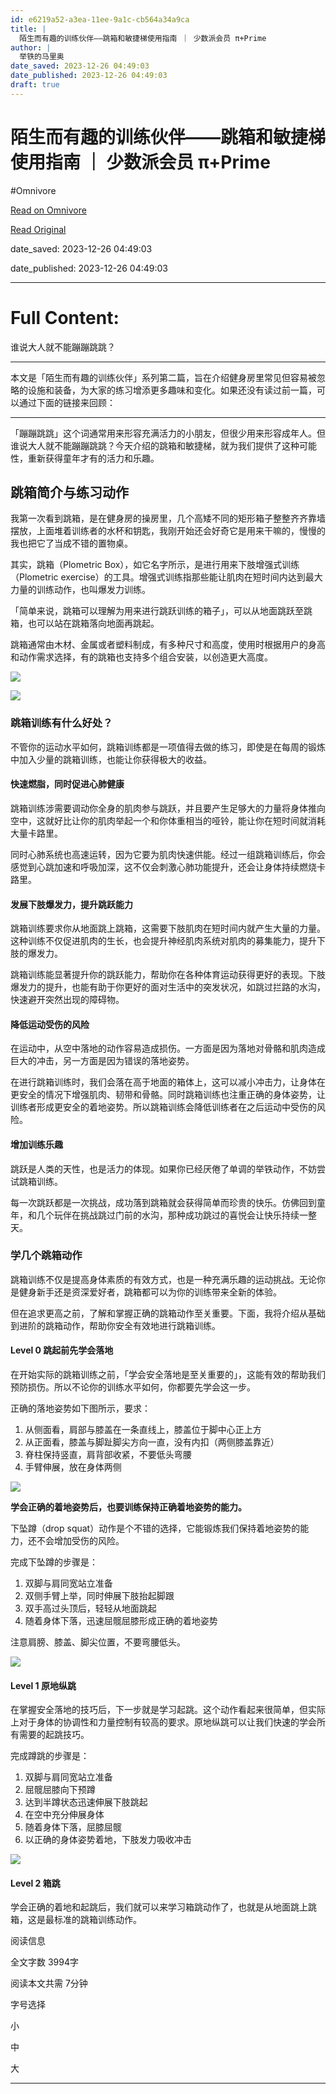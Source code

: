 ```yaml
---
id: e6219a52-a3ea-11ee-9a1c-cb564a34a9ca
title: |
  陌生而有趣的训练伙伴——跳箱和敏捷梯使用指南 ｜ 少数派会员 π+Prime
author: |
  举铁的马里奥
date_saved: 2023-12-26 04:49:03
date_published: 2023-12-26 04:49:03
draft: true
---
```


# 陌生而有趣的训练伙伴——跳箱和敏捷梯使用指南 ｜ 少数派会员 π+Prime
#Omnivore

[Read on Omnivore](https://omnivore.app/me/p-prime-18ca61d254d)

[Read Original](https://sspai.com/prime/story/training-guide-plometric-box-agility-ladder)

date_saved: 2023-12-26 04:49:03

date_published: 2023-12-26 04:49:03

--- 

# Full Content: 

谁说大人就不能蹦蹦跳跳？

---

本文是「陌生而有趣的训练伙伴」系列第二篇，旨在介绍健身房里常见但容易被忽略的设施和装备，为大家的练习增添更多趣味和变化。如果还没有读过前一篇，可以通过下面的链接来回顾：

---

「蹦蹦跳跳」这个词通常用来形容充满活力的小朋友，但很少用来形容成年人。但谁说大人就不能蹦蹦跳跳？今天介绍的跳箱和敏捷梯，就为我们提供了这种可能性，重新获得童年才有的活力和乐趣。

## 跳箱简介与练习动作

我第一次看到跳箱，是在健身房的操房里，几个高矮不同的矩形箱子整整齐齐靠墙摆放，上面堆着训练者的水杯和钥匙，我刚开始还会好奇它是用来干嘛的，慢慢的我也把它了当成不错的置物桌。

其实，跳箱（Plometric Box），如它名字所示，是进行用来下肢增强式训练（Plometric exercise）的工具。增强式训练指那些能让肌肉在短时间内达到最大力量的训练动作，也叫爆发力训练。

「简单来说，跳箱可以理解为用来进行跳跃训练的箱子」，可以从地面跳跃至跳箱，也可以站在跳箱落向地面再跳起。

跳箱通常由木材、金属或者塑料制成，有多种尺寸和高度，使用时根据用户的身高和动作需求选择，有的跳箱也支持多个组合安装，以创造更大高度。

![](https://proxy-prod.omnivore-image-cache.app/0x0,sKGDLXgHdfowptg3Mru2GSElBRmgimZqfFHfN_UKW6sM/https://cdn.sspai.com/2023/12/26/d359677b6df9e4f87b79df3bca413c0f.png?imageView2/2/w/1120/q/40/interlace/1/ignore-error/1)

![](https://proxy-prod.omnivore-image-cache.app/0x0,sDhji6EkKgKCS0_kPqFi4HD9mDHcYtK5wwLTAJpEosDo/https://cdn.sspai.com/2023/12/26/ec4cd49af9c1ad3d03c174cacfa79bc2.png?imageView2/2/w/1120/q/40/interlace/1/ignore-error/1)

### 跳箱训练有什么好处？

不管你的运动水平如何，跳箱训练都是一项值得去做的练习，即使是在每周的锻炼中加入少量的跳箱训练，也能让你获得极大的收益。

#### **快速燃脂，同时促进心肺健康**

跳箱训练涉需要调动你全身的肌肉参与跳跃，并且要产生足够大的力量将身体推向空中，这就好比让你的肌肉举起一个和你体重相当的哑铃，能让你在短时间就消耗大量卡路里。

同时心肺系统也高速运转，因为它要为肌肉快速供能。经过一组跳箱训练后，你会感觉到心跳加速和呼吸加深，这不仅会刺激心肺功能提升，还会让身体持续燃烧卡路里。

#### **发展下肢爆发力，提升跳跃能力**

跳箱训练要求你从地面跳上跳箱，这需要下肢肌肉在短时间内就产生大量的力量。这种训练不仅促进肌肉的生长，也会提升神经肌肉系统对肌肉的募集能力，提升下肢的爆发力。

跳箱训练能显著提升你的跳跃能力，帮助你在各种体育运动获得更好的表现。下肢爆发力的提升，也能有助于你更好的面对生活中的突发状况，如跳过拦路的水沟，快速避开突然出现的障碍物。

#### **降低运动受伤的风险**

在运动中，从空中落地的动作容易造成损伤。一方面是因为落地对骨骼和肌肉造成巨大的冲击，另一方面是因为错误的落地姿势。

在进行跳箱训练时，我们会落在高于地面的箱体上，这可以减小冲击力，让身体在更安全的情况下增强肌肉、韧带和骨骼。同时跳箱训练也注重正确的身体姿势，让训练者形成更安全的着地姿势。所以跳箱训练会降低训练者在之后运动中受伤的风险。

#### **增加训练乐趣**

跳跃是人类的天性，也是活力的体现。如果你已经厌倦了单调的举铁动作，不妨尝试跳箱训练。

每一次跳跃都是一次挑战，成功落到跳箱就会获得简单而珍贵的快乐。仿佛回到童年，和几个玩伴在挑战跳过门前的水沟，那种成功跳过的喜悦会让快乐持续一整天。

### 学几个跳箱动作

跳箱训练不仅是提高身体素质的有效方式，也是一种充满乐趣的运动挑战。无论你是健身新手还是资深爱好者，跳箱都可以为你的训练带来全新的体验。

但在追求更高之前，了解和掌握正确的跳箱动作至关重要。下面，我将介绍从基础到进阶的跳箱动作，帮助你安全有效地进行跳箱训练。

#### Level 0 跳起前先学会落地

在开始实际的跳箱训练之前，「学会安全落地是至关重要的」，这能有效的帮助我们预防损伤。所以不论你的训练水平如何，你都要先学会这一步。

正确的落地姿势如下图所示，要求：

1. 从侧面看，肩部与膝盖在一条直线上，膝盖位于脚中心正上方
2. 从正面看，膝盖与脚趾脚尖方向一直，没有内扣（两侧膝盖靠近）
3. 脊柱保持竖直，肩背部收紧，不要低头弯腰
4. 手臂伸展，放在身体两侧

![](https://proxy-prod.omnivore-image-cache.app/0x0,s3Uxv4nIgi7kskGtvSTfWUlOL9sL-SwDu51eGr9MOeLo/https://cdn.sspai.com/2023/12/26/article/4b94718300339a2b39611bac8392eb42?imageView2/2/w/1120/q/40/interlace/1/ignore-error/1)

**学会正确的着地姿势后，也要训练保持正确着地姿势的能力。**

下坠蹲（drop squat）动作是个不错的选择，它能锻炼我们保持着地姿势的能力，还不会增加受伤的风险。

完成下坠蹲的步骤是：

1. 双脚与肩同宽站立准备
2. 双侧手臂上举，同时伸展下肢抬起脚跟
3. 双手高过头顶后，轻轻从地面跳起
4. 随着身体下落，迅速屈髋屈膝形成正确的着地姿势

注意肩膀、膝盖、脚尖位置，不要弯腰低头。

![](https://proxy-prod.omnivore-image-cache.app/0x0,sbMd-8bsBTEQsfBDbVTt97QHK6WbrFiIpgiDWy0GCtkc/https://cdn.sspai.com/2023/12/26/article/c5cb78ecd32620ded3ecd148a80cfeef?imageView2/2/w/1120/q/40/interlace/1/ignore-error/1)

#### Level 1 原地纵跳

在掌握安全落地的技巧后，下一步就是学习起跳。这个动作看起来很简单，但实际上对于身体的协调性和力量控制有较高的要求。原地纵跳可以让我们快速的学会所有需要的起跳技巧。

完成蹲跳的步骤是：

1. 双脚与肩同宽站立准备
2. 屈髋屈膝向下预蹲
3. 达到半蹲状态迅速伸展下肢跳起
4. 在空中充分伸展身体
5. 随着身体下落，屈膝屈髋
6. 以正确的身体姿势着地，下肢发力吸收冲击

![](https://proxy-prod.omnivore-image-cache.app/0x0,s44jlaz8frFJlpGlmHVTtdpS1_Bk6Gb0bL8RZpf4oGOU/https://cdn.sspai.com/2023/12/26/article/3f57a4d1c4787d89274cb7d281d6b0c5?imageView2/2/w/1120/q/40/interlace/1/ignore-error/1)

#### Level 2 箱跳

学会正确的着地和起跳后，我们就可以来学习箱跳动作了，也就是从地面跳上跳箱，这是最标准的跳箱训练动作。

阅读信息

全文字数 3994字

阅读本文共需 7分钟

字号选择 

小

中

大

---

